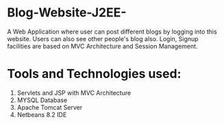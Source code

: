 # Blog-Website-J2EE-
A Web Application where user can post different blogs by logging into this website. Users can also see other people's blog also. Login, Signup facilities are based on MVC Architecture and Session Management.

# Tools and Technologies used:
1. Servlets and JSP with MVC Architecture
2. MYSQL Database
3. Apache Tomcat Server
4. Netbeans 8.2 IDE
